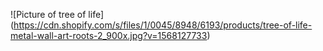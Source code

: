 ![Picture of tree of life] (https://cdn.shopify.com/s/files/1/0045/8948/6193/products/tree-of-life-metal-wall-art-roots-2_900x.jpg?v=1568127733)
